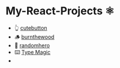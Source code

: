 # My-React-Projects ⚛️


- 👆 [cutebutton](https://cutebuttonreact.netlify.app/)
- 🪵 [burnthewood](https://burnthewood.netlify.app/)
- 🦸 [randomhero](https://randomhero.netlify.app/)
- ⌨️ [Type Magic](https://typetolearn.netlify.app/)
- 
